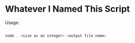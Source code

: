 # Whatever I Named This Script

Usage: 
```powershell

node . <size as an integer> <output file name>

```